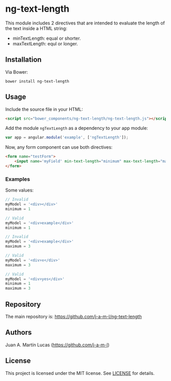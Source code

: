 # ng-text-length

This module includes 2 directives that are intended to evaluate the length of the text inside a HTML string:
 * minTextLength: equal or shorter.
 * maxTextLength: equl or longer.

## Installation

Via Bower:

```shell
bower install ng-text-length
```

## Usage

Include the source file in your HTML:

```html
<script src="bower_components/ng-text-length/ng-text-length.js"></script>
```

Add the module `ngTextLength` as a dependency to your app module:

```js
var app = angular.module('example', ['ngTextLength']);
```

Now, any form component can use both directives:

```html
<form name="testForm">
	<input name='myField' min-text-length="minimum" max-text-length="maximum" ng-model="myModel" />
</form>
```

### Examples

Some values:

```js
// Invalid
myModel = '<div></div>'
minimum = 1

// Valid
myModel = '<div>example</div>'
minimum = 1

// Invalid
myModel = '<div>example</div>'
maximum = 3

// Valid
myModel = '<div>x</div>'
maximum = 3

// Valid
myModel = '<div>yes</div>'
minimum = 1
maximum = 3
```

## Repository

The main repository is: https://github.com/j-a-m-l/ng-text-length

## Authors

Juan A. Martín Lucas (https://github.com/j-a-m-l)

## License

This project is licensed under the MIT license. See [LICENSE](https://github.com/j-a-m-l/ng-text-length/blob/master/LICENSE) for details.
